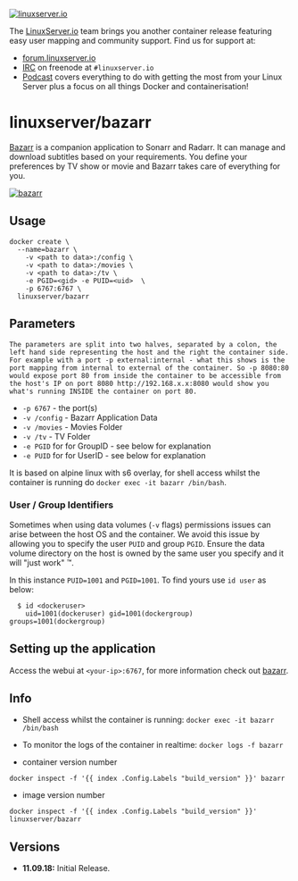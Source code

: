 [linuxserverurl]: https://linuxserver.io
[forumurl]: https://forum.linuxserver.io
[ircurl]: https://www.linuxserver.io/irc/
[podcasturl]: https://www.linuxserver.io/podcast/
[appurl]: https://github.com/morpheus65535/bazarr
[hub]: https://hub.docker.com/r/linuxserver/bazarr/

[![linuxserver.io](https://raw.githubusercontent.com/linuxserver/docker-templates/master/linuxserver.io/img/linuxserver_medium.png)][linuxserverurl]

The [LinuxServer.io][linuxserverurl] team brings you another container release featuring easy user mapping and community support. Find us for support at:
* [forum.linuxserver.io][forumurl]
* [IRC][ircurl] on freenode at `#linuxserver.io`
* [Podcast][podcasturl] covers everything to do with getting the most from your Linux Server plus a focus on all things Docker and containerisation!

# linuxserver/bazarr

[Bazarr][appurl] is a companion application to Sonarr and Radarr. It can manage and download subtitles based on your requirements. You define your preferences by TV show or movie and Bazarr takes care of everything for you.  

[![bazarr](https://raw.githubusercontent.com/linuxserver/docker-templates/master/linuxserver.io/img/bazarr.png)][appurl]

## Usage

```
docker create \
  --name=bazarr \
	-v <path to data>:/config \
	-v <path to data>:/movies \
	-v <path to data>:/tv \
	-e PGID=<gid> -e PUID=<uid>  \
	-p 6767:6767 \
  linuxserver/bazarr
```

## Parameters

`The parameters are split into two halves, separated by a colon, the left hand side representing the host and the right the container side. 
For example with a port -p external:internal - what this shows is the port mapping from internal to external of the container.
So -p 8080:80 would expose port 80 from inside the container to be accessible from the host's IP on port 8080
http://192.168.x.x:8080 would show you what's running INSIDE the container on port 80.`


* `-p 6767` - the port(s)
* `-v /config` - Bazarr Application Data
* `-v /movies` - Movies Folder
* `-v /tv` - TV Folder
* `-e PGID` for for GroupID - see below for explanation
* `-e PUID` for for UserID - see below for explanation

It is based on alpine linux with s6 overlay, for shell access whilst the container is running do `docker exec -it bazarr /bin/bash`.

### User / Group Identifiers

Sometimes when using data volumes (`-v` flags) permissions issues can arise between the host OS and the container. We avoid this issue by allowing you to specify the user `PUID` and group `PGID`. Ensure the data volume directory on the host is owned by the same user you specify and it will "just work" ™.

In this instance `PUID=1001` and `PGID=1001`. To find yours use `id user` as below:

```
  $ id <dockeruser>
    uid=1001(dockeruser) gid=1001(dockergroup) groups=1001(dockergroup)
```

## Setting up the application

Access the webui at `<your-ip>:6767`, for more information check out [bazarr][appurl].

## Info

* Shell access whilst the container is running: `docker exec -it bazarr /bin/bash`
* To monitor the logs of the container in realtime: `docker logs -f bazarr`

* container version number 

`docker inspect -f '{{ index .Config.Labels "build_version" }}' bazarr`

* image version number

`docker inspect -f '{{ index .Config.Labels "build_version" }}' linuxserver/bazarr`

## Versions

+ **11.09.18:** Initial Release.

